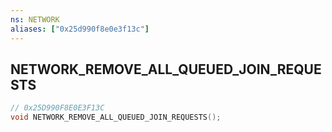 ```yaml
---
ns: NETWORK
aliases: ["0x25d990f8e0e3f13c"]
---
```

## NETWORK_REMOVE_ALL_QUEUED_JOIN_REQUESTS

```c
// 0x25D990F8E0E3F13C
void NETWORK_REMOVE_ALL_QUEUED_JOIN_REQUESTS();
```
